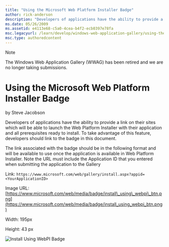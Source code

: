 ```yaml
---
title: "Using the Microsoft Web Platform Installer Badge"
author: rick-anderson
description: "Developers of applications have the ability to provide a link on their sites which will be able to launch the Web Platform Installer with their application a..."
ms.date: 05/26/2009
ms.assetid: e4113e68-c5a0-4cea-b4f2-ecb0397e78fa
msc.legacyurl: /learn/develop/windows-web-application-gallery/using-the-microsoft-web-platform-installer-badge
msc.type: authoredcontent
---
```

> [!NOTE]
> The Windows Web Application Gallery (WWAG) has been retired and we are no longer taking submissions. 

# Using the Microsoft Web Platform Installer Badge

by Steve Jacobson

Developers of applications have the ability to provide a link on their sites which will be able to launch the Web Platform Installer with their application and all prerequisites ready to install. To take advantage of this feature, developers should link to the badge in this document.

The link associated with the badge should be in the following format and will be available to use once the application is available in Web Platform Installer. Note the URL must include the Application ID that you entered when submitting the application to the Gallery

Link: `https://www.microsoft.com/web/gallery/install.aspx?appid=<YourApplicationID>`

Image URL: [https://www.microsoft.com/web/media/badge/install\_using\_webpi\_btn.png](https://www.microsoft.com/web/media/badge/install_using_webpi_btn.png)

Width: 195px

Height: 43 px

![Install Using WebPI Badge](https://www.microsoft.com/web/media/badge/install_using_webpi_btn.png "Install Using WebPI Badge")
